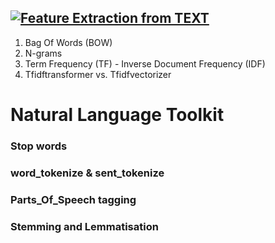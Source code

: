 ## [![Feature Extraction from TEXT]([https://github.com/favicon.ico)](https://github.com](https://github.com/vamsha/vamsha.github.io/blob/main/FeatureExtraction_from_TEXT))

1. Bag Of Words (BOW)
2. N-grams
3. Term Frequency (TF) - Inverse Document Frequency (IDF)
4. Tfidftransformer vs. Tfidfvectorizer

# Natural Language Toolkit
### Stop words
### word_tokenize & sent_tokenize
### Parts_Of_Speech tagging
### Stemming and Lemmatisation
